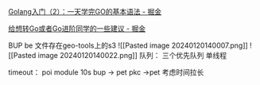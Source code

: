[Golang入门（2）：一天学完GO的基本语法 - 掘金](https://juejin.cn/post/6844904117450571790?searchId=20231025152038FCB5D07722B242B3BC2D)

[给想转Go或者Go进阶同学的一些建议 - 掘金](https://juejin.cn/post/7147939014870302756?searchId=20231025152038FCB5D07722B242B3BC2D)

BUP be
文件存在geo-tools上的s3
![[Pasted image 20240120140007.png]]
![[Pasted image 20240120140022.png]]
队列： 三个优先队列
	 单线程


timeout：
		poi  module 10s
		 bup -> pet
		 pkc ->pet 
		 考虑时间拉长